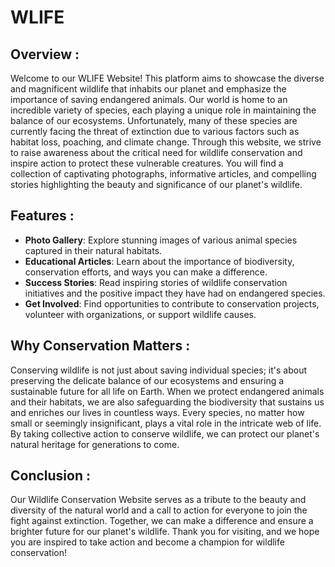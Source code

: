 # WLIFE

## Overview :

Welcome to our WLIFE Website! This platform aims to showcase the diverse and magnificent wildlife that inhabits our planet and emphasize the importance of saving endangered animals. Our world is home to an incredible variety of species, each playing a unique role in maintaining the balance of our ecosystems. Unfortunately, many of these species are currently facing the threat of extinction due to various factors such as habitat loss, poaching, and climate change.
Through this website, we strive to raise awareness about the critical need for wildlife conservation and inspire action to protect these vulnerable creatures. You will find a collection of captivating photographs, informative articles, and compelling stories highlighting the beauty and significance of our planet's wildlife.

## Features :

- **Photo Gallery**: Explore stunning images of various animal species captured in their natural habitats.
- **Educational Articles**: Learn about the importance of biodiversity, conservation efforts, and ways you can make a difference.
- **Success Stories**: Read inspiring stories of wildlife conservation initiatives and the positive impact they have had on endangered species.
- **Get Involved**: Find opportunities to contribute to conservation projects, volunteer with organizations, or support wildlife causes.

## Why Conservation Matters :

Conserving wildlife is not just about saving individual species; it's about preserving the delicate balance of our ecosystems and ensuring a sustainable future for all life on Earth. When we protect endangered animals and their habitats, we are also safeguarding the biodiversity that sustains us and enriches our lives in countless ways.
Every species, no matter how small or seemingly insignificant, plays a vital role in the intricate web of life. By taking collective action to conserve wildlife, we can protect our planet's natural heritage for generations to come.

## Conclusion :

Our Wildlife Conservation Website serves as a tribute to the beauty and diversity of the natural world and a call to action for everyone to join the fight against extinction. Together, we can make a difference and ensure a brighter future for our planet's wildlife.
Thank you for visiting, and we hope you are inspired to take action and become a champion for wildlife conservation!


